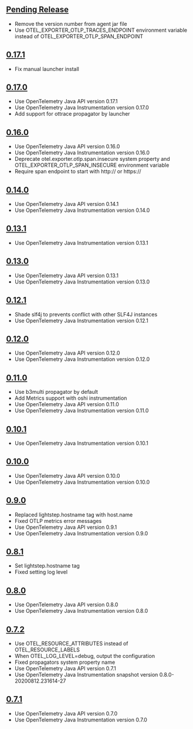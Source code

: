 <a name="Pending Release"></a>
## [Pending Release](https://github.com/lightstep/otel-launcher-java/compare/0.17.1...master)
* Remove the version number from agent jar file
* Use OTEL_EXPORTER_OTLP_TRACES_ENDPOINT environment variable instead of OTEL_EXPORTER_OTLP_SPAN_ENDPOINT

<a name="0.17.1"></a>
## [0.17.1](https://github.com/lightstep/otel-launcher-java/compare/0.17.0...0.17.1)
* Fix manual launcher install

<a name="0.17.0"></a>
## [0.17.0](https://github.com/lightstep/otel-launcher-java/compare/0.16.0...0.17.0)
* Use OpenTelemetry Java API version 0.17.1
* Use OpenTelemetry Java Instrumentation version 0.17.0
* Add support for ottrace propagator by launcher

<a name="0.16.0"></a>
## [0.16.0](https://github.com/lightstep/otel-launcher-java/compare/0.14.0...0.16.0)
* Use OpenTelemetry Java API version 0.16.0
* Use OpenTelemetry Java Instrumentation version 0.16.0
* Deprecate otel.exporter.otlp.span.insecure system property and OTEL_EXPORTER_OTLP_SPAN_INSECURE environment variable
* Require span endpoint to start with http:// or https://

<a name="0.14.0"></a>
## [0.14.0](https://github.com/lightstep/otel-launcher-java/compare/0.13.1...0.14.0)
* Use OpenTelemetry Java API version 0.14.1
* Use OpenTelemetry Java Instrumentation version 0.14.0

<a name="0.13.1"></a>
## [0.13.1](https://github.com/lightstep/otel-launcher-java/compare/0.13.0...0.13.1)
* Use OpenTelemetry Java Instrumentation version 0.13.1

<a name="0.13.0"></a>
## [0.13.0](https://github.com/lightstep/otel-launcher-java/compare/0.12.1...0.13.0)
* Use OpenTelemetry Java API version 0.13.1
* Use OpenTelemetry Java Instrumentation version 0.13.0

<a name="0.12.1"></a>
## [0.12.1](https://github.com/lightstep/otel-launcher-java/compare/0.12.0...0.12.1)
* Shade slf4j to prevents conflict with other SLF4J instances
* Use OpenTelemetry Java Instrumentation version 0.12.1

<a name="0.12.0"></a>
## [0.12.0](https://github.com/lightstep/otel-launcher-java/compare/0.11.0...0.12.0)
* Use OpenTelemetry Java API version 0.12.0
* Use OpenTelemetry Java Instrumentation version 0.12.0

<a name="0.11.0"></a>
## [0.11.0](https://github.com/lightstep/otel-launcher-java/compare/0.10.1...0.11.0)
* Use b3multi propagator by default
* Add Metrics support with oshi instrumentation
* Use OpenTelemetry Java API version 0.11.0
* Use OpenTelemetry Java Instrumentation version 0.11.0

<a name="0.10.1"></a>
## [0.10.1](https://github.com/lightstep/otel-launcher-java/compare/0.10.0...0.10.1)
* Use OpenTelemetry Java Instrumentation version 0.10.1

<a name="0.10.0"></a>
## [0.10.0](https://github.com/lightstep/otel-launcher-java/compare/0.9.0...0.10.0)
* Use OpenTelemetry Java API version 0.10.0
* Use OpenTelemetry Java Instrumentation version 0.10.0

<a name="0.9.0"></a>
## [0.9.0](https://github.com/lightstep/otel-launcher-java/compare/0.8.1...0.9.0)
* Replaced lightstep.hostname tag with host.name
* Fixed OTLP metrics error messages
* Use OpenTelemetry Java API version 0.9.1
* Use OpenTelemetry Java Instrumentation version 0.9.0

<a name="0.8.1"></a>
## [0.8.1](https://github.com/lightstep/otel-launcher-java/compare/0.8.0...0.8.1)
* Set lightstep.hostname tag
* Fixed setting log level 

<a name="0.8.0"></a>
## [0.8.0](https://github.com/lightstep/otel-launcher-java/compare/0.7.2...0.8.0)
* Use OpenTelemetry Java API version 0.8.0
* Use OpenTelemetry Java Instrumentation version 0.8.0

<a name="0.7.2"></a>
## [0.7.2](https://github.com/lightstep/otel-launcher-java/compare/0.7.1...0.7.2)
* Use OTEL_RESOURCE_ATTRIBUTES instead of OTEL_RESOURCE_LABELS
* When OTEL_LOG_LEVEL=debug, output the configuration
* Fixed propagators system property name
* Use OpenTelemetry Java API version 0.7.1
* Use OpenTelemetry Java Instrumentation snapshot version 0.8.0-20200812.231614-27

<a name="0.7.1"></a>
## [0.7.1](https://github.com/lightstep/otel-launcher-java/compare/0.7.0...0.7.1)
* Use OpenTelemetry Java API version 0.7.0
* Use OpenTelemetry Java Instrumentation version 0.7.0